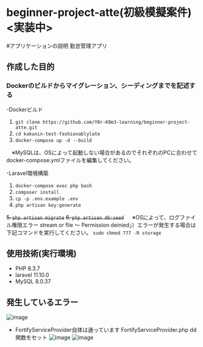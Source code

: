 # beginner-project-atte(初級模擬案件)　<実装中>
#アプリケーションの説明
勤怠管理アプリ

## 作成した目的
### Dockerのビルドからマイグレーション、シーディングまでを記述する
-Dockerビルド
  1. `git clone https://github.com/Y0r-K8m3-learning/beginner-project-atte.git`
  2. `cd kakunin-test-fashionablylate`
  3. `docker-compose up -d --build`
 
　※MySQLは、OSによって起動しない場合があるのでそれぞれのPCに合わせて docker-compose.ymlファイルを編集してください。
 
-Laravel環境構築
  1. `docker-compose exec php bash`
  2. `composer install`
  3. `cp -p .env.example .env`
  4. `php artisan key:generate`
  
  ~~5. `php artisan migrate`~~
  ~~6. `php artisan db:seed`~~
　
  ※OSによって、ログファイル権限エラー
 stream or flie ～ Permission deinied」）エラーが発生する場合は下記コマンドを実行してください。
  `sudo chmod 777 -R storage`

## 使用技術(実行環境)
- PHP 8.3.7
- laravel  11.10.0
- MySQL 8.0.37


  
## 発生しているエラー
![image](https://github.com/Y0r-K8m3-learning/beginner-project-atte/assets/171590806/e6f9c7c2-114b-4965-a2a5-7c1d116f2f27)

- FortifyServiceProvider自体は通っています
FortifyServiceProvider.php dd関数をセット
![image](https://github.com/Y0r-K8m3-learning/beginner-project-atte/assets/171590806/6f3faeae-dd56-468d-a5b5-94b40d991f26)
![image](https://github.com/Y0r-K8m3-learning/beginner-project-atte/assets/171590806/684a9214-3d64-43e3-88f8-8cdb56a495ef)

